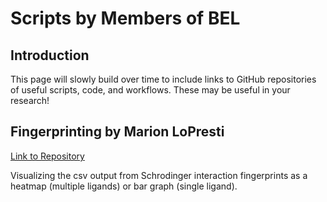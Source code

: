 # Scripts by Members of BEL

## Introduction

This page will slowly build over time to include links to GitHub repositories of useful scripts, code, and workflows. These may be useful in your research!

## Fingerprinting by Marion LoPresti

[Link to Repository](https://github.com/MarionQL/schrodinger_fingerprint_plotter) 

Visualizing the csv output from Schrodinger interaction fingerprints as a heatmap (multiple ligands) or bar graph (single ligand).
